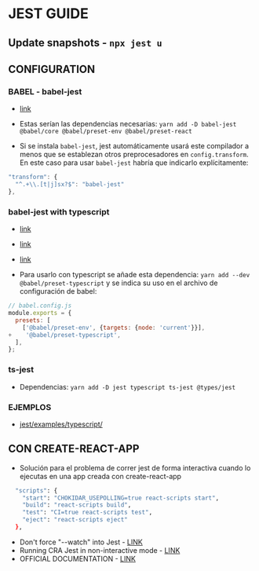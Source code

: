# JEST GUIDE

## Update snapshots - `npx jest u`

## CONFIGURATION

### BABEL - babel-jest

* [link](https://jestjs.io/docs/en/tutorial-react)

* Estas serían las dependencias necesarias: `yarn add -D babel-jest @babel/core @babel/preset-env @babel/preset-react`

* Si se instala `babel-jest`, jest automáticamente usará este compilador a menos que se establezan otros preprocesadores en `config.transform`. En este caso para usar `babel-jest` habría que indicarlo explícitamente:

```js
"transform": {
  "^.+\\.[t|j]sx?$": "babel-jest"
},
```

### babel-jest with typescript

* [link](https://jestjs.io/docs/en/getting-started#using-typescript)
* [link](https://jestjs.io/docs/en/configuration#transform-objectstring-pathtotransformer--pathtotransformer-object)
* [link](https://github.com/facebook/jest/tree/master/examples/typescript)

* Para usarlo con typescript se añade esta dependencia: `yarn add --dev @babel/preset-typescript` y se indica su uso en el archivo de configuración de babel:

```js
// babel.config.js
module.exports = {
  presets: [
    ['@babel/preset-env', {targets: {node: 'current'}}],
+    '@babel/preset-typescript',
  ],
};
```

### ts-jest

* Dependencias: `yarn add -D jest typescript ts-jest @types/jest`

### EJEMPLOS

* [jest/examples/typescript/](https://github.com/facebook/jest/tree/master/examples/typescript)

## CON CREATE-REACT-APP

* Solución para el problema de correr jest de forma interactiva cuando lo ejecutas en una app creada con create-react-app

```bash
  "scripts": {
    "start": "CHOKIDAR_USEPOLLING=true react-scripts start",
    "build": "react-scripts build",
    "test": "CI=true react-scripts test",
    "eject": "react-scripts eject"
  },
```

* Don't force "--watch" into Jest - [LINK](https://github.com/facebook/create-react-app/issues/784)
* Running CRA Jest in non-interactive mode - [LINK](https://stackoverflow.com/questions/39724017/running-cra-jest-in-non-interactive-mode)
* OFFICIAL DOCUMENTATION - [LINK](https://jestjs.io/docs/en/cli#ci)